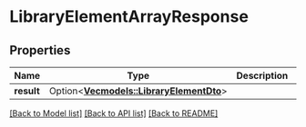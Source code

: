 # LibraryElementArrayResponse

## Properties

Name | Type | Description | Notes
------------ | ------------- | ------------- | -------------
**result** | Option<[**Vec<models::LibraryElementDto>**](LibraryElementDTO.md)> |  | [optional]

[[Back to Model list]](../README.md#documentation-for-models) [[Back to API list]](../README.md#documentation-for-api-endpoints) [[Back to README]](../README.md)


